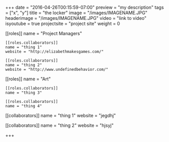 +++
date = "2016-04-26T00:15:59-07:00"
preview = "my description"
tags = ["x", "y"]
title = "the locker"
image = "/images/IMAGENAME.JPG"
headerimage = "/images/IMAGENAME.JPG"
video = "link to video"
isyoutube = true
projectsite = "project site"
weight = 0

[[roles]]
	name = "Project Managers"
	
	[[roles.collaborators]]
	name = "thing 1"
	website = "http://elizabethmakesgames.com/"

	[[roles.collaborators]]
	name = "thing 2"
	website = "http://www.undefinedbehavior.com/"

[[roles]]
	name = "Art"

	[[roles.collaborators]]
	name = "thing 3"

	[[roles.collaborators]]
	name = "thing 4"


[[collaborators]]
	name = "thing 1"
	website = "jegdhj"

[[collaborators]]
	name = "thing 2"
	website = "hjsyj"

+++